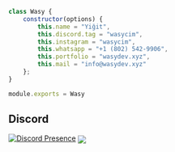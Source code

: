```js
class Wasy {
    constructor(options) {
        this.name = "Yiğit",
        this.discord.tag = "wasycim",
        this.instagram = "wasycim",
        this.whatsapp = "+1 (802) 542-9906",
        this.portfolio = "wasydev.xyz",
        this.mail = "info@wasydev.xyz"
    };
}

module.exports = Wasy
```


<h2>Discord</h2>
 
[![Discord Presence](https://lanyard.cnrad.dev/api/779237062355976212)](https://discord.com/users/779237062355976212) <a href="https://open.spotify.com/user/vwuht447wffml59xtfokakivv" align="center"> <img align="center" src="https://spotify-github-profile.vercel.app/api/view?uid=vwuht447wffml59xtfokakivv&cover_image=true&theme=novatorem&show_offline=false&background_color=121212&interchange=false&bar_color=53b14f&bar_color_cover=false"></a>
